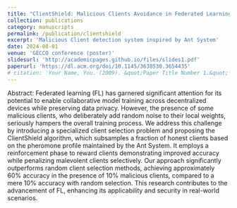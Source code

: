 ```yaml
---
title: "ClientShield: Malicious Clients Avoidance in Federated Learning with the Help of an Ant"
collection: publications
category: manuscripts
permalink: /publication/clientshield
excerpt: 'Malicious Client detection system inspired by Ant System'
date: 2024-08-01
venue: 'GECCO conference (poster)'
slidesurl: 'http://academicpages.github.io/files/slides1.pdf'
paperurl: 'https://dl.acm.org/doi/10.1145/3638530.3654435'
# citation: 'Your Name, You. (2009). &quot;Paper Title Number 1.&quot; <i>Journal 1</i>. 1(1).'
---
```


Abstract: Federated learning (FL) has garnered significant attention for its potential to enable collaborative model training across decentralized devices while preserving data privacy. However, the presence of some malicious clients, who deliberately add random noise to their local weights, seriously hampers the overall training process. We address this challenge by introducing a specialized client selection problem and proposing the ClientShield algorithm, which subsamples a fraction of honest clients based on the pheromone profile maintained by the Ant System. It employs a reinforcement phase to reward clients demonstrating improved accuracy while penalizing malevolent clients selectively. Our approach significantly outperforms random client selection methods, achieving approximately 60% accuracy in the presence of 10% malicious clients, compared to a mere 10% accuracy with random selection. This research contributes to the advancement of FL, enhancing its applicability and security in real-world scenarios.